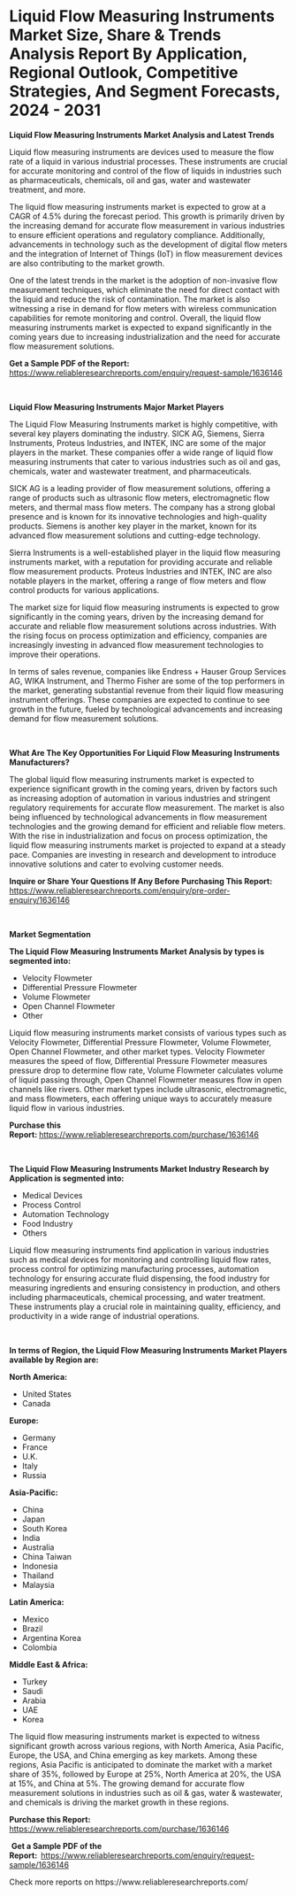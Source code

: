 <p><h1>Liquid Flow Measuring Instruments Market Size, Share & Trends Analysis Report By Application, Regional Outlook, Competitive Strategies, And Segment Forecasts, 2024 - 2031</h1></p><p><strong>Liquid Flow Measuring Instruments Market Analysis and Latest Trends</strong></p>
<p><p>Liquid flow measuring instruments are devices used to measure the flow rate of a liquid in various industrial processes. These instruments are crucial for accurate monitoring and control of the flow of liquids in industries such as pharmaceuticals, chemicals, oil and gas, water and wastewater treatment, and more.</p><p>The liquid flow measuring instruments market is expected to grow at a CAGR of 4.5% during the forecast period. This growth is primarily driven by the increasing demand for accurate flow measurement in various industries to ensure efficient operations and regulatory compliance. Additionally, advancements in technology such as the development of digital flow meters and the integration of Internet of Things (IoT) in flow measurement devices are also contributing to the market growth.</p><p>One of the latest trends in the market is the adoption of non-invasive flow measurement techniques, which eliminate the need for direct contact with the liquid and reduce the risk of contamination. The market is also witnessing a rise in demand for flow meters with wireless communication capabilities for remote monitoring and control. Overall, the liquid flow measuring instruments market is expected to expand significantly in the coming years due to increasing industrialization and the need for accurate flow measurement solutions.</p></p>
<p><strong>Get a Sample PDF of the Report:&nbsp;</strong> <a href="https://www.reliableresearchreports.com/enquiry/request-sample/1636146">https://www.reliableresearchreports.com/enquiry/request-sample/1636146</a></p>
<p>&nbsp;</p>
<p><strong>Liquid Flow Measuring Instruments Major Market Players</strong></p>
<p><p>The Liquid Flow Measuring Instruments market is highly competitive, with several key players dominating the industry. SICK AG, Siemens, Sierra Instruments, Proteus Industries, and INTEK, INC are some of the major players in the market. These companies offer a wide range of liquid flow measuring instruments that cater to various industries such as oil and gas, chemicals, water and wastewater treatment, and pharmaceuticals.</p><p>SICK AG is a leading provider of flow measurement solutions, offering a range of products such as ultrasonic flow meters, electromagnetic flow meters, and thermal mass flow meters. The company has a strong global presence and is known for its innovative technologies and high-quality products. Siemens is another key player in the market, known for its advanced flow measurement solutions and cutting-edge technology.</p><p>Sierra Instruments is a well-established player in the liquid flow measuring instruments market, with a reputation for providing accurate and reliable flow measurement products. Proteus Industries and INTEK, INC are also notable players in the market, offering a range of flow meters and flow control products for various applications.</p><p>The market size for liquid flow measuring instruments is expected to grow significantly in the coming years, driven by the increasing demand for accurate and reliable flow measurement solutions across industries. With the rising focus on process optimization and efficiency, companies are increasingly investing in advanced flow measurement technologies to improve their operations.</p><p>In terms of sales revenue, companies like Endress + Hauser Group Services AG, WIKA Instrument, and Thermo Fisher are some of the top performers in the market, generating substantial revenue from their liquid flow measuring instrument offerings. These companies are expected to continue to see growth in the future, fueled by technological advancements and increasing demand for flow measurement solutions.</p></p>
<p>&nbsp;</p>
<p><strong>What Are The Key Opportunities For Liquid Flow Measuring Instruments Manufacturers?</strong></p>
<p><p>The global liquid flow measuring instruments market is expected to experience significant growth in the coming years, driven by factors such as increasing adoption of automation in various industries and stringent regulatory requirements for accurate flow measurement. The market is also being influenced by technological advancements in flow measurement technologies and the growing demand for efficient and reliable flow meters. With the rise in industrialization and focus on process optimization, the liquid flow measuring instruments market is projected to expand at a steady pace. Companies are investing in research and development to introduce innovative solutions and cater to evolving customer needs.</p></p>
<p><strong>Inquire or Share Your Questions If Any Before Purchasing This Report:</strong> <a href="https://www.reliableresearchreports.com/enquiry/pre-order-enquiry/1636146">https://www.reliableresearchreports.com/enquiry/pre-order-enquiry/1636146</a></p>
<p>&nbsp;</p>
<p><strong>Market Segmentation</strong></p>
<p><strong>The Liquid Flow Measuring Instruments Market Analysis by types is segmented into:</strong></p>
<p><ul><li>Velocity Flowmeter</li><li>Differential Pressure Flowmeter</li><li>Volume Flowmeter</li><li>Open Channel Flowmeter</li><li>Other</li></ul></p>
<p><p>Liquid flow measuring instruments market consists of various types such as Velocity Flowmeter, Differential Pressure Flowmeter, Volume Flowmeter, Open Channel Flowmeter, and other market types. Velocity Flowmeter measures the speed of flow, Differential Pressure Flowmeter measures pressure drop to determine flow rate, Volume Flowmeter calculates volume of liquid passing through, Open Channel Flowmeter measures flow in open channels like rivers. Other market types include ultrasonic, electromagnetic, and mass flowmeters, each offering unique ways to accurately measure liquid flow in various industries.</p></p>
<p><strong>Purchase this Report:&nbsp;</strong><a href="https://www.reliableresearchreports.com/purchase/1636146">https://www.reliableresearchreports.com/purchase/1636146</a></p>
<p>&nbsp;</p>
<p><strong>The Liquid Flow Measuring Instruments Market Industry Research by Application is segmented into:</strong></p>
<p><ul><li>Medical Devices</li><li>Process Control</li><li>Automation Technology</li><li>Food Industry</li><li>Others</li></ul></p>
<p><p>Liquid flow measuring instruments find application in various industries such as medical devices for monitoring and controlling liquid flow rates, process control for optimizing manufacturing processes, automation technology for ensuring accurate fluid dispensing, the food industry for measuring ingredients and ensuring consistency in production, and others including pharmaceuticals, chemical processing, and water treatment. These instruments play a crucial role in maintaining quality, efficiency, and productivity in a wide range of industrial operations.</p></p>
<p>&nbsp;</p>
<p><strong>In terms of Region, the Liquid Flow Measuring Instruments Market Players available by Region are:</strong></p>
<p>
    <p> <strong> North America: </strong>
        <ul>
            <li>United States</li>
            <li>Canada</li>
        </ul>
        </p> 
    <p> <strong> Europe: </strong>
        <ul>
            <li>Germany</li>
            <li>France</li>
            <li>U.K.</li>
            <li>Italy</li>
            <li>Russia</li>
        </ul>
        </p> 
    <p> <strong> Asia-Pacific: </strong>
        <ul>
            <li>China</li>
            <li>Japan</li>
            <li>South Korea</li>
            <li>India</li>
            <li>Australia</li>
            <li>China Taiwan</li>
            <li>Indonesia</li>
            <li>Thailand</li>
            <li>Malaysia</li>
        </ul>
        </p> 
    <p> <strong> Latin America: </strong>
        <ul>
            <li>Mexico</li>
            <li>Brazil</li>
            <li>Argentina Korea</li>
            <li>Colombia</li>
        </ul>
        </p> 
    <p> <strong> Middle East & Africa: </strong>
        <ul>
            <li>Turkey</li>
            <li>Saudi</li>
            <li>Arabia</li>
            <li>UAE</li>
            <li>Korea</li>
        </ul>
    </p>
    </p>
<p><p>The liquid flow measuring instruments market is expected to witness significant growth across various regions, with North America, Asia Pacific, Europe, the USA, and China emerging as key markets. Among these regions, Asia Pacific is anticipated to dominate the market with a market share of 35%, followed by Europe at 25%, North America at 20%, the USA at 15%, and China at 5%. The growing demand for accurate flow measurement solutions in industries such as oil & gas, water & wastewater, and chemicals is driving the market growth in these regions.</p></p>
<p><strong>Purchase this Report: </strong><a href="https://www.reliableresearchreports.com/purchase/1636146">https://www.reliableresearchreports.com/purchase/1636146</a></p>
<p>&nbsp;<strong>Get a Sample PDF of the Report:&nbsp;&nbsp;</strong><a href="https://www.reliableresearchreports.com/enquiry/request-sample/1636146">https://www.reliableresearchreports.com/enquiry/request-sample/1636146</a></p>
<p><strong></strong></p>
<p>Check more reports on https://www.reliableresearchreports.com/</p>